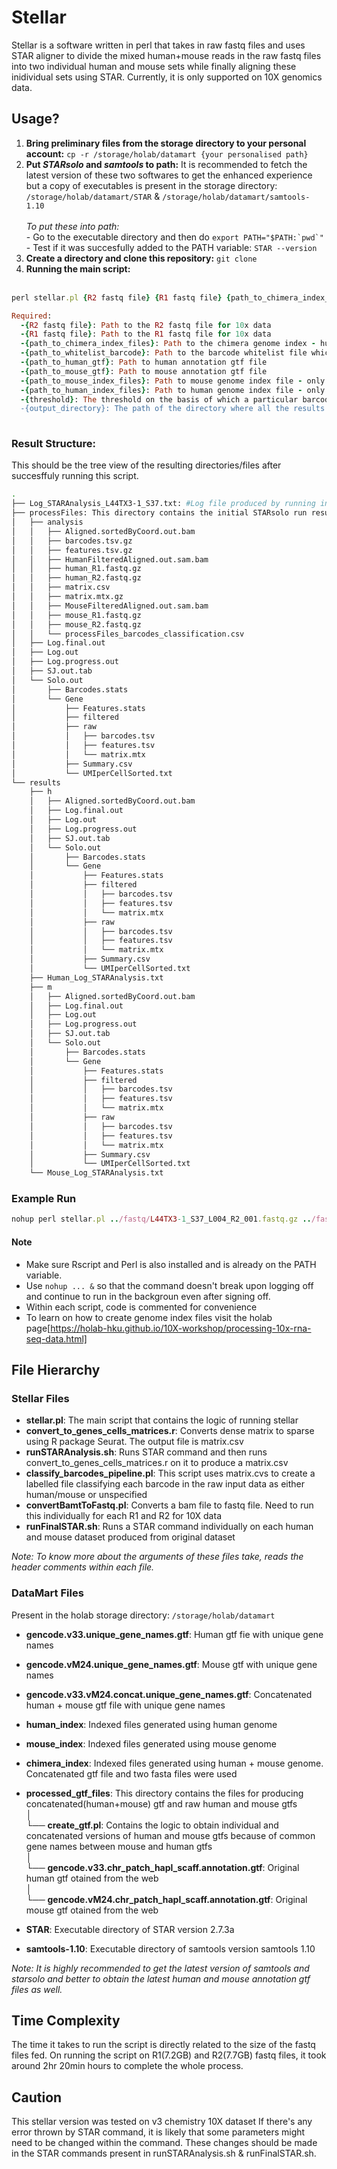 # Stellar

Stellar is a software written in perl that takes in raw fastq files and uses STAR aligner to divide the mixed human+mouse reads in the raw fastq files into two individual human and mouse sets while finally aligning these inidividual sets using STAR. Currently, it is only supported on 10X genomics data.

## Usage?
<ol>
  <li> <strong>Bring preliminary files from the storage directory to your personal account:</strong> <code>cp -r /storage/holab/datamart {your personalised path}</code></li>
  <li> <strong>Put <i>STARsolo</i> and <i>samtools</i> to path:</strong> It is recommended to fetch the latest version of these two softwares to get the enhanced experience but a copy of executables is present in the storage directory:
    <code>/storage/holab/datamart/STAR</code> & <code>/storage/holab/datamart/samtools-1.10</code><br/><br/>
    <i>To put these into path:</i><br/>
    - Go to the executable directory and then do <code>export PATH="$PATH:`pwd`"</code><br/>
    - Test if it was succesfully added to the PATH variable: <code>STAR --version</code>
   
  </li>
  
  <li> <strong>Create a directory and clone this repository:</strong> <code>git clone </code> </li>
  <li> <strong>Running the main script:</strong></li><br>
</ol>

  ```ruby
  perl stellar.pl {R2 fastq file} {R1 fastq file} {path_to_chimera_index_files} {path_to_whitelist_barcode} {path_to_human_gtf} {path_to_mouse_gtf} {path_to_mouse_index_files} {path_to_human_index_files} {threshold} {output_directory} 

  Required:
    -{R2 fastq file}: Path to the R2 fastq file for 10x data
    -{R1 fastq file}: Path to the R1 fastq file for 10x data
    -{path_to_chimera_index_files}: Path to the chimera genome index - human + mouse mixed
    -{path_to_whitelist_barcode}: Path to the barcode whitelist file which is needed for 10X data. Depends on the chemistry(v2/v3) used to produce the 10X data
    -{path_to_human_gtf}: Path to human annotation gtf file
    -{path_to_mouse_gtf}: Path to mouse annotation gtf file
    -{path_to_mouse_index_files}: Path to mouse genome index file - only mouse
    -{path_to_human_index_files}: Path to human genome index file - only human
    -{threshold}: The threshold on the basis of which a particular barcode is classified as either mouse/human/unspecified. For eg if it is 80% then a barcode must have gene pct >=80% for either human/mouse for it to be classified otherwise it'll be regarded as 'unspecified' 
    -{output_directory}: The path of the directory where all the results of the current instance are put.
      
  ```
  
  ### Result Structure:
  This should be the tree view of the resulting directories/files after succesffuly running this script.
  ```bash
  .
  ├── Log_STARAnalysis_L44TX3-1_S37.txt: #Log file produced by running initial STAR
  ├── processFiles: This directory contains the initial STARsolo run results as well as the process of breaking down STAR produced BAM to individual human and mouse reads
  │   ├── analysis
  │   │   ├── Aligned.sortedByCoord.out.bam
  │   │   ├── barcodes.tsv.gz
  │   │   ├── features.tsv.gz
  │   │   ├── HumanFilteredAligned.out.sam.bam
  │   │   ├── human_R1.fastq.gz
  │   │   ├── human_R2.fastq.gz
  │   │   ├── matrix.csv
  │   │   ├── matrix.mtx.gz
  │   │   ├── MouseFilteredAligned.out.sam.bam
  │   │   ├── mouse_R1.fastq.gz
  │   │   ├── mouse_R2.fastq.gz
  │   │   └── processFiles_barcodes_classification.csv
  │   ├── Log.final.out
  │   ├── Log.out
  │   ├── Log.progress.out
  │   ├── SJ.out.tab
  │   └── Solo.out
  │       ├── Barcodes.stats
  │       └── Gene
  │           ├── Features.stats
  │           ├── filtered
  │           ├── raw
  │           │   ├── barcodes.tsv
  │           │   ├── features.tsv
  │           │   └── matrix.mtx
  │           ├── Summary.csv
  │           └── UMIperCellSorted.txt
  └── results
      ├── h
      │   ├── Aligned.sortedByCoord.out.bam
      │   ├── Log.final.out
      │   ├── Log.out
      │   ├── Log.progress.out
      │   ├── SJ.out.tab
      │   └── Solo.out
      │       ├── Barcodes.stats
      │       └── Gene
      │           ├── Features.stats
      │           ├── filtered
      │           │   ├── barcodes.tsv
      │           │   ├── features.tsv
      │           │   └── matrix.mtx
      │           ├── raw
      │           │   ├── barcodes.tsv
      │           │   ├── features.tsv
      │           │   └── matrix.mtx
      │           ├── Summary.csv
      │           └── UMIperCellSorted.txt
      ├── Human_Log_STARAnalysis.txt
      ├── m
      │   ├── Aligned.sortedByCoord.out.bam
      │   ├── Log.final.out
      │   ├── Log.out
      │   ├── Log.progress.out
      │   ├── SJ.out.tab
      │   └── Solo.out
      │       ├── Barcodes.stats
      │       └── Gene
      │           ├── Features.stats
      │           ├── filtered
      │           │   ├── barcodes.tsv
      │           │   ├── features.tsv
      │           │   └── matrix.mtx
      │           ├── raw
      │           │   ├── barcodes.tsv
      │           │   ├── features.tsv
      │           │   └── matrix.mtx
      │           ├── Summary.csv
      │           └── UMIperCellSorted.txt
      └── Mouse_Log_STARAnalysis.txt
  ```
  
  ### Example Run
  ```ruby
  nohup perl stellar.pl ../fastq/L44TX3-1_S37_L004_R2_001.fastq.gz ../fastq/L44TX3-1_S37_L004_R1_001.fastq.gz /home/msnaveed/sra_local_repo/chimera_index/v3 /home/msnaveed/sra_local_repo/10x_genomics/3M-february-2018.txt /home/msnaveed/sra_local_repo/chimera_genome/human_genome/v3/*.gtf /home/msnaveed/sra_local_repo/chimera_genome/altered_mouse_genome/v3/*.gtf /home/msnaveed/sra_local_repo/chimera_genome/mouse_index/v3 /home/msnaveed/sra_local_repo/chimera_genome/human_index/v3 80 L44TX3-1_S37 &
  ```
  #### Note
  - Make sure Rscript and Perl is also installed and is already on the PATH variable.
  - Use <code>nohup ... &</code> so that the command doesn't break upon logging off and continue to run in the backgroun even after signing off.
  - Within each script, code is commented for convenience
  - To learn on how to create genome index files visit the holab page[https://holab-hku.github.io/10X-workshop/processing-10x-rna-seq-data.html]

## File Hierarchy

### Stellar Files
  - **stellar.pl**: The main script that contains the logic of running stellar
  - **convert_to_genes_cells_matrices.r**: Converts dense matrix to sparse using R package Seurat. The output file is matrix.csv
  - **runSTARAnalysis.sh**: Runs STAR command and then runs convert_to_genes_cells_matrices.r on it to produce a matrix.csv
  - **classify_barcodes_pipeline.pl**: This script uses matrix.cvs to create a labelled file classifying each barcode in the raw input data as either human/mouse or unspecified
  - **convertBamtToFastq.pl**: Converts a bam file to fastq file. Need to run this individually for each R1 and R2 for 10X data
  - **runFinalSTAR.sh**: Runs a STAR command individually on each human and mouse dataset produced from original dataset
  
  <i>Note: To know more about the arguments of these files take, reads the header comments within each file.</i>
  
### DataMart Files
Present in the holab storage directory: <code>/storage/holab/datamart</code>
  - **gencode.v33.unique_gene_names.gtf**: Human gtf fie with unique gene names
  - **gencode.vM24.unique_gene_names.gtf**: Mouse gtf with unique gene names
  - **gencode.v33.vM24.concat.unique_gene_names.gtf**: Concatenated human + mouse gtf file with unique gene names
  - **human_index**: Indexed files generated using human genome
  - **mouse_index**: Indexed files generated using mouse genome
  - **chimera_index**: Indexed files generated using human + mouse genome. Concatenated gtf file and two fasta files were used
  - **processed_gtf_files**: This directory contains the files for producing concatenated(human+mouse) gtf and raw human and mouse gtfs<br/>
      │<br/>
      └── **create_gtf.pl**: Contains the logic to obtain individual and concatenated versions of human and mouse gtfs because of common gene names between mouse and human gtfs<br/>
      │<br/>
      └──  **gencode.v33.chr_patch_hapl_scaff.annotation.gtf**:  Original human gtf otained from the web<br/>
      │<br/>
      └──  **gencode.vM24.chr_patch_hapl_scaff.annotation.gtf**: Original mouse gtf otained from the web<br/>
      
  - **STAR**: Executable directory of STAR version 2.7.3a
  - **samtools-1.10**: Executable directory of samtools version samtools 1.10
  
  <i>Note: It is highly recommended to get the latest version of samtools and starsolo and better to obtain the latest human and mouse annotation gtf files as well.</i>

## Time Complexity
The time it takes to run the script is directly related to the size of the fastq files fed. On running the script on R1(7.2GB) and R2(7.7GB) fastq files, it took around 2hr 20min hours to complete the whole process.


## Caution
This stellar version was tested on v3 chemistry 10X dataset If there's any error thrown by STAR command, it is likely that some parameters might need to be changed within the command. These changes should be made in the STAR commands present in runSTARAnalysis.sh & runFinalSTAR.sh.
